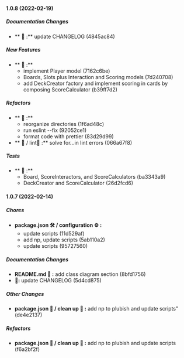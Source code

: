 #### 1.0.8 (2022-02-19)

##### Documentation Changes

* ** 📓 :**  update CHANGELOG (4845ac84)

##### New Features

* ** 🎉 :**
  *  implement Player model (7162c6be)
  *  Boards, Slots plus Interaction and  Scoring models (7d240708)
  *  add DeckCreator factory and implement scoring in cards by composing ScoreCalculator (b39ff7d2)

##### Refactors

* ** 🔧 :**
  *  reorganize directories (1f6ad48c)
  *  run eslint --fix (92052ce1)
  *  format code with prettier (83d29d99)
* ** 🔧 / lint🧹 :**  solve for...in lint errors (066a67f8)

##### Tests

* ** 🤖 :**
  *  Board, ScoreInteractors, and ScoreCalculators (ba3343a9)
  *  DeckCreator and ScoreCalculator (26d2fcd6)

#### 1.0.7 (2022-02-14)

##### Chores

- **package.json 🛠 / configuration ⚙️ :**
  - update scripts (11d529af)
  - add np, update scripts (5ab110a2)
  - update scripts (95727560)

##### Documentation Changes

- **README.md 📓 :** add class diagram section (8bfd1756)
- **📓:** update CHANGELOG (5d4cd875)

##### Other Changes

- **package.json 🔧 / clean up 🧹 :** add np to plubish and update scripts" (de4e2137)

##### Refactors

- **package.json 🔧 / clean up 🧹 :** add np to plubish and update scripts (f6a2bf2f)
